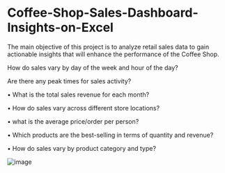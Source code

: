 # Coffee-Shop-Sales-Dashboard-Insights-on-Excel
The main objective of this project is to analyze retail sales data to gain actionable insights that will enhance the performance of the Coffee Shop.

How do sales vary by day of the week and hour of the day?

Are there any peak times for sales activity?

• What is the total sales revenue for each month?

• How do sales vary across different store locations?

• what is the average price/order per person?

• Which products are the best-selling in terms of quantity and revenue?

• How do sales vary by product category and type?

![image](https://github.com/ashutoshcgm/Coffee-Shop-Sales-Dashboard-Insights-on-Excel/assets/87574252/09cfc75b-d522-4d03-aa46-234a4d2607fc)
